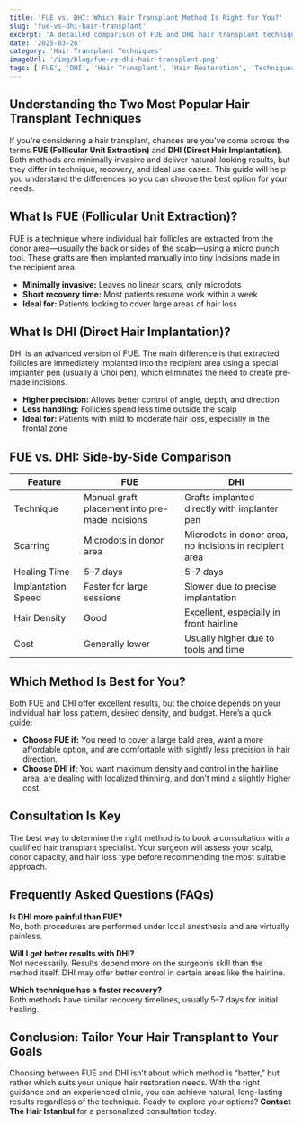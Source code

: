 ```yaml
---
title: 'FUE vs. DHI: Which Hair Transplant Method Is Right for You?'  
slug: 'fue-vs-dhi-hair-transplant'  
excerpt: 'A detailed comparison of FUE and DHI hair transplant techniques. Learn the pros and cons of each method to decide which one best suits your hair restoration goals.'  
date: '2025-03-26'  
category: 'Hair Transplant Techniques'  
imageUrl: '/img/blog/fue-vs-dhi-hair-transplant.png'  
tags: ['FUE', 'DHI', 'Hair Transplant', 'Hair Restoration', 'Techniques']  
---
```


<h2>Understanding the Two Most Popular Hair Transplant Techniques</h2>  
<p>If you're considering a hair transplant, chances are you've come across the terms <strong>FUE (Follicular Unit Extraction)</strong> and <strong>DHI (Direct Hair Implantation)</strong>. Both methods are minimally invasive and deliver natural-looking results, but they differ in technique, recovery, and ideal use cases. This guide will help you understand the differences so you can choose the best option for your needs.</p>

<h2>What Is FUE (Follicular Unit Extraction)?</h2>  
<p>FUE is a technique where individual hair follicles are extracted from the donor area—usually the back or sides of the scalp—using a micro punch tool. These grafts are then implanted manually into tiny incisions made in the recipient area.</p>  
<ul>
  <li><strong>Minimally invasive:</strong> Leaves no linear scars, only microdots</li>
  <li><strong>Short recovery time:</strong> Most patients resume work within a week</li>
  <li><strong>Ideal for:</strong> Patients looking to cover large areas of hair loss</li>
</ul>

<h2>What Is DHI (Direct Hair Implantation)?</h2>  
<p>DHI is an advanced version of FUE. The main difference is that extracted follicles are immediately implanted into the recipient area using a special implanter pen (usually a Choi pen), which eliminates the need to create pre-made incisions.</p>  
<ul>
  <li><strong>Higher precision:</strong> Allows better control of angle, depth, and direction</li>
  <li><strong>Less handling:</strong> Follicles spend less time outside the scalp</li>
  <li><strong>Ideal for:</strong> Patients with mild to moderate hair loss, especially in the frontal zone</li>
</ul>

<h2>FUE vs. DHI: Side-by-Side Comparison</h2>  
<table>
  <thead>
    <tr>
      <th>Feature</th>
      <th>FUE</th>
      <th>DHI</th>
    </tr>
  </thead>
  <tbody>
    <tr>
      <td>Technique</td>
      <td>Manual graft placement into pre-made incisions</td>
      <td>Grafts implanted directly with implanter pen</td>
    </tr>
    <tr>
      <td>Scarring</td>
      <td>Microdots in donor area</td>
      <td>Microdots in donor area, no incisions in recipient area</td>
    </tr>
    <tr>
      <td>Healing Time</td>
      <td>5–7 days</td>
      <td>5–7 days</td>
    </tr>
    <tr>
      <td>Implantation Speed</td>
      <td>Faster for large sessions</td>
      <td>Slower due to precise implantation</td>
    </tr>
    <tr>
      <td>Hair Density</td>
      <td>Good</td>
      <td>Excellent, especially in front hairline</td>
    </tr>
    <tr>
      <td>Cost</td>
      <td>Generally lower</td>
      <td>Usually higher due to tools and time</td>
    </tr>
  </tbody>
</table>

<h2>Which Method Is Best for You?</h2>  
<p>Both FUE and DHI offer excellent results, but the choice depends on your individual hair loss pattern, desired density, and budget. Here’s a quick guide:</p>  
<ul>  
  <li><strong>Choose FUE if:</strong> You need to cover a large bald area, want a more affordable option, and are comfortable with slightly less precision in hair direction.</li>  
  <li><strong>Choose DHI if:</strong> You want maximum density and control in the hairline area, are dealing with localized thinning, and don’t mind a slightly higher cost.</li>  
</ul>

<h2>Consultation Is Key</h2>  
<p>The best way to determine the right method is to book a consultation with a qualified hair transplant specialist. Your surgeon will assess your scalp, donor capacity, and hair loss type before recommending the most suitable approach.</p>

<h2>Frequently Asked Questions (FAQs)</h2>  
<p><strong>Is DHI more painful than FUE?</strong><br/>No, both procedures are performed under local anesthesia and are virtually painless.</p>  
<p><strong>Will I get better results with DHI?</strong><br/>Not necessarily. Results depend more on the surgeon’s skill than the method itself. DHI may offer better control in certain areas like the hairline.</p>  
<p><strong>Which technique has a faster recovery?</strong><br/>Both methods have similar recovery timelines, usually 5–7 days for initial healing.</p>

<h2>Conclusion: Tailor Your Hair Transplant to Your Goals</h2>  
<p>Choosing between FUE and DHI isn’t about which method is “better,” but rather which suits your unique hair restoration needs. With the right guidance and an experienced clinic, you can achieve natural, long-lasting results regardless of the technique. Ready to explore your options? <strong>Contact The Hair Istanbul</strong> for a personalized consultation today.</p>
